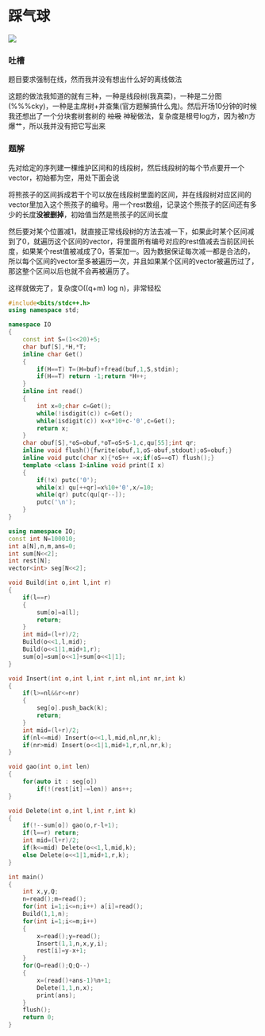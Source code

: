 # 踩气球

![](http://www.ebola.pro/images/20180908C.jpg)

### 吐槽

题目要求强制在线，然而我并没有想出什么好的离线做法

这题的做法我知道的就有三种，一种是线段树(我真菜)，一种是二分图(%%%cky)，一种是主席树+并查集(官方题解搞什么鬼)。然后开场10分钟的时候我还想出了一个分块套树套树的 ~~垃圾~~ 神秘做法，复杂度是根号log方，因为被n方爆艹，所以我并没有把它写出来

### 题解

先对给定的序列建一棵维护区间和的线段树，然后线段树的每个节点要开一个vector，初始都为空，用处下面会说

将熊孩子的区间拆成若干个可以放在线段树里面的区间，并在线段树对应区间的vector里加入这个熊孩子的编号。用一个rest数组，记录这个熊孩子的区间还有多少的长度**没被删掉**，初始值当然是熊孩子的区间长度

然后要对某个位置减1，就直接正常线段树的方法去减一下，如果此时某个区间减到了0，就遍历这个区间的vector，将里面所有编号对应的rest值减去当前区间长度，如果某个rest值被减成了0，答案加一。因为数据保证每次减一都是合法的，所以每个区间的vector至多被遍历一次，并且如果某个区间的vector被遍历过了，那这整个区间以后也就不会再被遍历了。

这样就做完了，复杂度O((q+m) log n)，非常轻松

```cpp
#include<bits/stdc++.h>
using namespace std;

namespace IO
{
	const int S=(1<<20)+5;
	char buf[S],*H,*T;
	inline char Get()
	{
		if(H==T) T=(H=buf)+fread(buf,1,S,stdin);
		if(H==T) return -1;return *H++;
	}
	inline int read()
	{
		int x=0;char c=Get();
		while(!isdigit(c)) c=Get();
		while(isdigit(c)) x=x*10+c-'0',c=Get();
		return x;
	}
	char obuf[S],*oS=obuf,*oT=oS+S-1,c,qu[55];int qr;
	inline void flush(){fwrite(obuf,1,oS-obuf,stdout);oS=obuf;}
	inline void putc(char x){*oS++ =x;if(oS==oT) flush();}
	template <class I>inline void print(I x)
	{
		if(!x) putc('0');
		while(x) qu[++qr]=x%10+'0',x/=10;
		while(qr) putc(qu[qr--]);
        putc('\n');
	}
}

using namespace IO;
const int N=100010;
int a[N],n,m,ans=0;
int sum[N<<2];
int rest[N];
vector<int> seg[N<<2];

void Build(int o,int l,int r)
{
    if(l==r)
    {
        sum[o]=a[l];
        return;
    }
    int mid=(l+r)/2;
    Build(o<<1,l,mid);
    Build(o<<1|1,mid+1,r);
    sum[o]=sum[o<<1]+sum[o<<1|1];
}

void Insert(int o,int l,int r,int nl,int nr,int k)
{
    if(l>=nl&&r<=nr)
    {
        seg[o].push_back(k);
        return;
    }
    int mid=(l+r)/2;
    if(nl<=mid) Insert(o<<1,l,mid,nl,nr,k);
    if(nr>mid) Insert(o<<1|1,mid+1,r,nl,nr,k);
}

void gao(int o,int len)
{
    for(auto it : seg[o])
        if(!(rest[it]-=len)) ans++;
}

void Delete(int o,int l,int r,int k)
{
    if(!--sum[o]) gao(o,r-l+1);
    if(l==r) return;
    int mid=(l+r)/2;
    if(k<=mid) Delete(o<<1,l,mid,k);
    else Delete(o<<1|1,mid+1,r,k);
}

int main()
{
    int x,y,Q;
    n=read();m=read();
    for(int i=1;i<=n;i++) a[i]=read();
    Build(1,1,n);
    for(int i=1;i<=m;i++)
    {
        x=read();y=read();
        Insert(1,1,n,x,y,i);
        rest[i]=y-x+1;
    }
    for(Q=read();Q;Q--)
    {
        x=(read()+ans-1)%n+1;
        Delete(1,1,n,x);
        print(ans);
    }
    flush();
    return 0;
}
```

